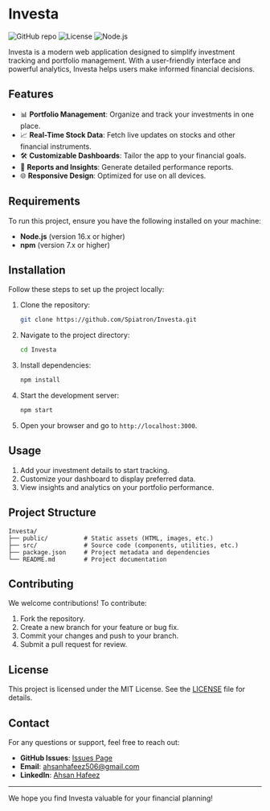 
# Investa

![GitHub repo](https://img.shields.io/badge/GitHub-Repo-blue?logo=github)
![License](https://img.shields.io/badge/License-MIT-green)
![Node.js](https://img.shields.io/badge/Node.js-16.x-blue?logo=node.js)

Investa is a modern web application designed to simplify investment tracking and portfolio management. With a user-friendly interface and powerful analytics, Investa helps users make informed financial decisions.

## Features

- 📊 **Portfolio Management**: Organize and track your investments in one place.
- 📈 **Real-Time Stock Data**: Fetch live updates on stocks and other financial instruments.
- 🛠 **Customizable Dashboards**: Tailor the app to your financial goals.
- 📑 **Reports and Insights**: Generate detailed performance reports.
- 🌐 **Responsive Design**: Optimized for use on all devices.

## Requirements

To run this project, ensure you have the following installed on your machine:

- **Node.js** (version 16.x or higher)
- **npm** (version 7.x or higher)

## Installation

Follow these steps to set up the project locally:

1. Clone the repository:
   ```bash
   git clone https://github.com/Spiatron/Investa.git
   ```

2. Navigate to the project directory:
   ```bash
   cd Investa
   ```

3. Install dependencies:
   ```bash
   npm install
   ```

4. Start the development server:
   ```bash
   npm start
   ```

5. Open your browser and go to `http://localhost:3000`.

## Usage

1. Add your investment details to start tracking.
2. Customize your dashboard to display preferred data.
3. View insights and analytics on your portfolio performance.

## Project Structure

```plaintext
Investa/
├── public/          # Static assets (HTML, images, etc.)
├── src/             # Source code (components, utilities, etc.)
├── package.json     # Project metadata and dependencies
└── README.md        # Project documentation
```

## Contributing

We welcome contributions! To contribute:

1. Fork the repository.
2. Create a new branch for your feature or bug fix.
3. Commit your changes and push to your branch.
4. Submit a pull request for review.

## License

This project is licensed under the MIT License. See the [LICENSE](LICENSE) file for details.

## Contact

For any questions or support, feel free to reach out:

- **GitHub Issues**: [Issues Page](https://github.com/Spiatron/Investa/issues)
- **Email**: ahsanhafeez506@gmail.com
- **Linkedln**: [Ahsan Hafeez](https://www.linkedin.com/in/ahsan-hafeez-116943278/)
---

We hope you find Investa valuable for your financial planning!
